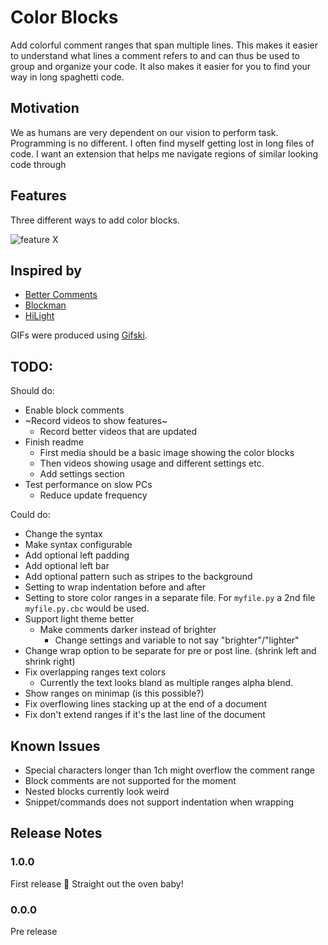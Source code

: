 # Color Blocks

Add colorful comment ranges that span multiple lines. This makes it easier to understand what lines a comment refers to and can thus be used to group and organize your code. It also makes it easier for you to find your way in long spaghetti code.

## Motivation

We as humans are very dependent on our vision to perform task. Programming is no different. I often find myself getting lost in long files of code. I want an extension that helps me navigate regions of similar looking code through

## Features

Three different ways to add color blocks.

![feature X](https://raw.githubusercontent.com/zimonitrome/vscode-color-blocks/main/media/basic_preview.gif)

## Inspired by

* [Better Comments](https://marketplace.visualstudio.com/items?itemName=aaron-bond.better-comments)
* [Blockman](https://marketplace.visualstudio.com/items?itemName=leodevbro.blockman)
* [HiLight](https://marketplace.visualstudio.com/items?itemName=f0lio.hilight)

GIFs were produced using [Gifski](https://gif.ski/).

## TODO:

Should do:
* Enable block comments
* ~Record videos to show features~
    * Record better videos that are updated
* Finish readme
    * First media should be a basic image showing the color blocks
    * Then videos showing usage and different settings etc.
    * Add settings section
* Test performance on slow PCs
    * Reduce update frequency

Could do:
* Change the syntax
* Make syntax configurable
* Add optional left padding
* Add optional left bar
* Add optional pattern such as stripes to the background
* Setting to wrap indentation before and after
* Setting to store color ranges in a separate file. For `myfile.py` a 2nd file `myfile.py.cbc` would be used.
* Support light theme better
    * Make comments darker instead of brighter
        * Change settings and variable to not say "brighter"/"lighter"
* Change wrap option to be separate for pre or post line. (shrink left and shrink right)
* Fix overlapping ranges text colors
    * Currently the text looks bland as multiple ranges alpha blend.
* Show ranges on minimap (is this possible?)
* Fix overflowing lines stacking up at the end of a document
* Fix don't extend ranges if it's the last line of the document

## Known Issues

* Special characters longer than 1ch might overflow the comment range
* Block comments are not supported for the moment
* Nested blocks currently look weird
* Snippet/commands does not support indentation when wrapping

## Release Notes

### 1.0.0

First release 🥳 Straight out the oven baby!

### 0.0.0

Pre release